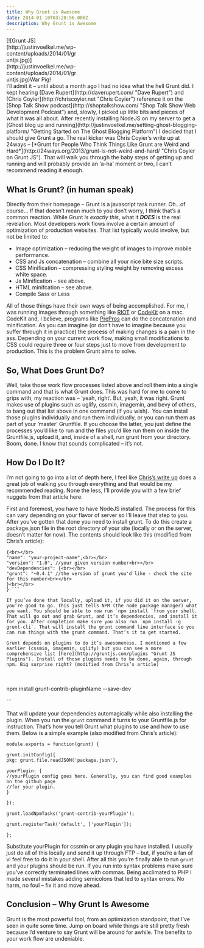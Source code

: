 ```yaml
---
title: Why Grunt is Awesome
date: 2014-01-10T03:28:56.000Z
description: Why Grunt is Awesome
---
```


<div class="wp-caption alignright" id="attachment_225" style="width: 190px">[![Grunt JS](http://justinvoelkel.me/wp-content/uploads/2014/01/gruntjs.jpg)](http://justinvoelkel.me/wp-content/uploads/2014/01/gruntjs.jpg)War Pig!

</div>I’ll admit it – until about a month ago I had no idea what the hell Grunt did. I kept hearing [Dave Rupert](http://daverupert.com/ "Dave Rupert") and [Chris Coyier](http://chriscoyier.net "Chris Coyier") reference it on the [Shop Talk Show podcast](http://shoptalkshow.com/ "Shop Talk Show Web Development Podcast") and, slowly, I picked up little bits and pieces of what it was all about. After recently installing NodeJS on my server to get a [Ghost blog up and running](http://justinvoelkel.me/setting-ghost-blogging-platform/ "Getting Started on The Ghost Blogging Platform") I decided that I should give Grunt a go. The real kicker was Chris Coyier’s write up at 24ways – [*Grunt for People Who Think Things Like Grunt are Weird and Hard*](http://24ways.org/2013/grunt-is-not-weird-and-hard/ "Chris Coyier on Grunt JS"). That will walk you through the baby steps of getting up and running and will probably provide an ‘a-ha’ moment or two, I can’t recommend reading it enough.


## What Is Grunt? (in human speak)

Directly from their homepage – Grunt is a javascript task runner. Oh…of course… If that doesn’t mean much to you don’t worry, I think that’s a common reaction. While Grunt *is exactly this*, what it ***DOES*** is the real revelation. Most developers work flows involve a certain amount of optimization of production websites. That list typically would involve, but not be limited to:

- Image optimization – reducing the weight of images to improve mobile performance.
- CSS and Js concatenation – combine all your nice bite size scripts.
- CSS Minification – compressing styling weight by removing excess white space.
- Js Minification – see above.
- HTML minifcation – see above.
- Compile Sass or Less

All of those things have their own ways of being accomplished. For me, I was running images through something like [RIOT](http://luci.criosweb.ro/riot/ "Riot image optimizer") or [CodeKit](http://incident57.com/codekit/ "Code Kit") on a mac. CodeKit and, I believe, programs like [PrePros](http://alphapixels.com/prepros/ "PrePros ") can do the concatenation and minification. As you can imagine (or don’t have to imagine because you suffer through it in practice) the process of making changes is a pain in the ass. Depending on your current work flow, making small modifications to CSS could require three or four steps just to move from development to production. This is the problem Grunt aims to solve.


## So, What Does Grunt Do?

Well, take those work flow processes listed above and roll them into a single command and that is what Grunt does. This was hard for me to come to grips with, my reaction was – ‘yeah, right’. But, yeah, it was right. Grunt makes use of plugins such as uglify, cssmin, imagemin, and bevy of others, to bang out that list above in one command (if you wish).  You can install those plugins individually and run them individually, or you can run them as part of your ‘master’ Gruntfile. If you choose the latter, you just define the processes you’d like to run and the files you’d like run them on inside the Gruntfile.js, upload it, and, inside of a shell, run grunt from your directory. Boom, done. I know that sounds complicated – it’s not.


## How Do I Do It?

I’m not going to go into a lot of depth here, I feel like [Chris’s write up](http://24ways.org/2013/grunt-is-not-weird-and-hard/ "Chris Coyier on Grunt JS") does a great job of walking you through everything and that would be my recommended reading. None the less, I’ll provide you with a few brief nuggets from that article here.

First and foremost, you have to have NodeJS installed. The process for this can vary depending on your flavor of server so I’ll leave that step to you. After you’ve gotten that done you need to install grunt. To do this create a package.json file in the root directory of your site (locally or on the server, doesn’t matter for now). The contents should look like this (modified from Chris’s article):

```
{<br></br>
"name": "your-project-name",<br></br>
"version": "1.0", //your given version number<br></br>
"devDependencies": {<br></br>
"grunt": "~0.4.1" //the version of grunt you'd like - check the site for this number<br></br>
}<br></br>
} ```

If you’ve done that locally, upload it, if you did it on the server, you’re good to go. This just tells NPM (the node package manager) what you want. You should be able to now run `npm install `from your shell. That will go out and grab Grunt, and it’s dependencies, and install it for you. After completion make sure you also run `npm install -g grunt-cli`. That will install the grunt command line interface so you can run things with the grunt command. That’s it to get started.

Grunt depends on plugins to do it’s awesomeness. I mentioned a few earlier (cssmin, imagemin, uglify) but you can see a more comprehensive list [here](http://gruntjs.com/plugins "Grunt JS Plugins"). Install of those plugins needs to be done, again, through npm. Big surprise right? (modified from Chris’s article)

```
<br></br>
npm install grunt-contrib-pluginName --save-dev<br></br>```

That will update your dependencies automagically while also installing the plugin. When you run the `grunt` command it turns to your Gruntfile.js for instruction. That’s how you tell Grunt what plugins to use and how to use them. Below is a simple example (also modified from Chris’s article):

```
module.exports = function(grunt) {

grunt.initConfig({
pkg: grunt.file.readJSON('package.json'),

yourPlugin: {
//yourPlugin config goes here. Generally, you can find good examples on the github page
//for your plugin.
}

});

grunt.loadNpmTasks('grunt-contrib-yourPlugin');

grunt.registerTask('default', ['yourPlugin']);

};
```

Substitute yourPlugin for cssmin or any plugin you have installed. I usually just do all of this locally and send it up through FTP – but, if you’re a fan of vi feel free to do it in your shell. After all this you’re finally able to run `grunt` and your plugins should be run. If you run into syntax problems make sure you’ve correctly terminated lines with commas. Being acclimated to PHP I made several mistakes adding semicolons that led to syntax errors. No harm, no foul – fix it and move ahead.


## Conclusion – Why Grunt Is Awesome

Grunt is the most powerful tool, from an optimization standpoint, that I’ve seen in quite some time. Jump on board while things are still pretty fresh because I’d venture to say Grunt will be around for awhile. The benefits to your work flow are undeniable.



